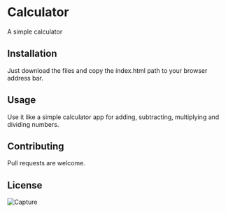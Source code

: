 # Calculator

A simple calculator 

## Installation

Just download the files and copy the index.html path to your browser address bar.


## Usage

Use it like a simple calculator app  for adding, subtracting, multiplying and dividing  numbers.


## Contributing

Pull requests are welcome.


## License



![Capture](https://user-images.githubusercontent.com/119517554/224655305-eebba391-2603-42dc-8670-e500bcfd0e37.PNG)
